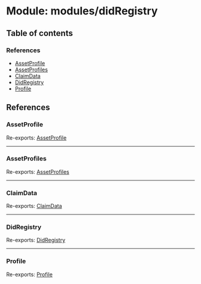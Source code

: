 # Module: modules/didRegistry

## Table of contents

### References

- [AssetProfile](modules_didRegistry.md#assetprofile)
- [AssetProfiles](modules_didRegistry.md#assetprofiles)
- [ClaimData](modules_didRegistry.md#claimdata)
- [DidRegistry](modules_didRegistry.md#didregistry)
- [Profile](modules_didRegistry.md#profile)

## References

### AssetProfile

Re-exports: [AssetProfile](../interfaces/modules_didRegistry_did_types.AssetProfile.md)

___

### AssetProfiles

Re-exports: [AssetProfiles](../interfaces/modules_didRegistry_did_types.AssetProfiles.md)

___

### ClaimData

Re-exports: [ClaimData](../interfaces/modules_didRegistry_did_types.ClaimData.md)

___

### DidRegistry

Re-exports: [DidRegistry](../classes/modules_didRegistry_didRegistry_service.DidRegistry.md)

___

### Profile

Re-exports: [Profile](../interfaces/modules_didRegistry_did_types.Profile.md)
